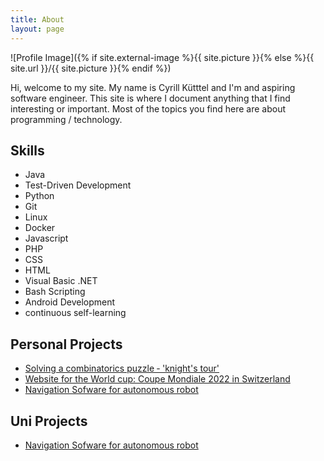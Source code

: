 ```yaml
---
title: About
layout: page
---
```

![Profile Image]({% if site.external-image %}{{ site.picture }}{% else %}{{ site.url }}/{{ site.picture }}{% endif %})

<p>Hi, welcome to my site. My name is Cyrill Kütttel and I'm and aspiring software engineer. This site is where I document anything that I find interesting or important. Most of the topics you find here are about programming / technology. </p>


<h2>Skills</h2>

<ul class="skill-list">
	<li>Java</li>
	<li>Test-Driven Development</li>
	<li>Python</li>
	<li>Git</li>
    <li>Linux</li>
	<li>Docker </li>
	<li>Javascript</li>
	<li>PHP</li>
	<li>CSS</li>
	<li>HTML</li>
	<li>Visual Basic .NET</li>
	<li>Bash Scripting</li>
	<li>Android Development</li>
	<li>continuous self-learning</li>
</ul>

<h2>Personal Projects</h2>
<ul>
	<li><a href="https://github.com/cyrillkuettel/knights-tour">Solving a combinatorics puzzle ‐ 'knight's tour'</a></li>
	<li><a href="https://www.coupemondiale.ch/">Website for the World cup: Coupe Mondiale 2022 in Switzerland</a></li>
	<li><a href="ttps://github.com/cyrillkuettel/ecstatic-pilot">Navigation Sofware for autonomous robot</a></li>
</ul>

<h2>Uni Projects</h2>
<ul>
	<li><a href="ttps://github.com/cyrillkuettel/ecstatic-pilot">Navigation Sofware for autonomous robot</a></li>
</ul>